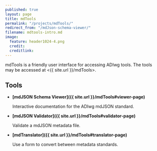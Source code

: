 ```yaml
---
published: true
layout: page
title: mdTools
permalink: "/projects/mdTools/"
redirect_from: "/mdJson-schema-viewer/"
filename: mdtools-intro.md
image:
  feature: header1024-4.png
  credit:
  creditlink:
---
```


mdTools is a friendly user interface for accessing ADIwg tools. The tools may be accessed
at <{{ site.url }}/mdTools>.

## Tools

- **[mdJSON Schema Viewer]({{ site.url }}/mdTools#viewer-page)**

  Interactive documentation for the ADIwg mdJSON standard.

- **[mdJSON Validator]({{ site.url }}/mdTools#validator-page)**

  Validate a mdJSON metadata file.

- **[mdTranslator]({{ site.url }}/mdTools#translator-page)**

  Use a form to convert between metadata standards.
